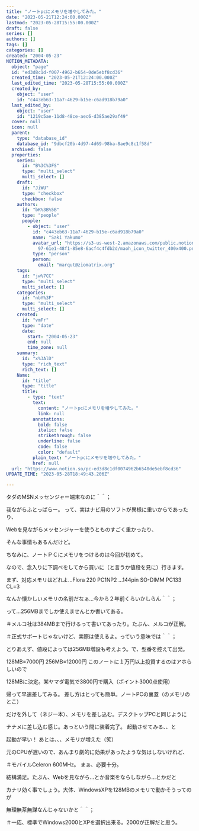 ```yaml
---
title: "ノートpcにメモリを増やしてみた。"
date: "2023-05-21T12:24:00.000Z"
lastmod: "2023-05-28T15:55:00.000Z"
draft: false
series: []
authors: []
tags: []
categories: []
created: "2004-05-23"
NOTION_METADATA:
  object: "page"
  id: "ed3d8c1d-f007-4962-b654-0de5ebf8cd36"
  created_time: "2023-05-21T12:24:00.000Z"
  last_edited_time: "2023-05-28T15:55:00.000Z"
  created_by:
    object: "user"
    id: "c443eb63-11a7-4629-b15e-c6ad918b79a0"
  last_edited_by:
    object: "user"
    id: "1219c5ae-11d8-48ce-aec6-d385ae29af49"
  cover: null
  icon: null
  parent:
    type: "database_id"
    database_id: "9dbcf20b-4d97-4d69-98ba-8ae9c8c1f58d"
  archived: false
  properties:
    series:
      id: "B%3C%3FS"
      type: "multi_select"
      multi_select: []
    draft:
      id: "JiWU"
      type: "checkbox"
      checkbox: false
    authors:
      id: "bK%3B%5B"
      type: "people"
      people:
        - object: "user"
          id: "c443eb63-11a7-4629-b15e-c6ad918b79a0"
          name: "Saki Yakumo"
          avatar_url: "https://s3-us-west-2.amazonaws.com/public.notion-static.com/3ad1c4\
            97-61e1-48f1-85e8-6acf4c4fdb2d/maoh_icon_twitter_400x400.png"
          type: "person"
          person:
            email: "marqut@ziomatrix.org"
    tags:
      id: "jw%7CC"
      type: "multi_select"
      multi_select: []
    categories:
      id: "nbY%3F"
      type: "multi_select"
      multi_select: []
    created:
      id: "vmFr"
      type: "date"
      date:
        start: "2004-05-23"
        end: null
        time_zone: null
    summary:
      id: "x%3AlD"
      type: "rich_text"
      rich_text: []
    Name:
      id: "title"
      type: "title"
      title:
        - type: "text"
          text:
            content: "ノートpcにメモリを増やしてみた。"
            link: null
          annotations:
            bold: false
            italic: false
            strikethrough: false
            underline: false
            code: false
            color: "default"
          plain_text: "ノートpcにメモリを増やしてみた。"
          href: null
  url: "https://www.notion.so/pc-ed3d8c1df0074962b6540de5ebf8cd36"
UPDATE_TIME: "2023-05-28T18:49:43.206Z"

---
```

<link rel="stylesheet" href="https://cdn.jsdelivr.net/npm/katex@0.16.2/dist/katex.min.css" integrity="sha384-bYdxxUwYipFNohQlHt0bjN/LCpueqWz13HufFEV1SUatKs1cm4L6fFgCi1jT643X" crossorigin="anonymous">


タダのMSNメッセンジャー端末なのに＾＾；


我ながらふとっぱらー。 って、実はナビ用のソフトが異様に重いからであったり、


Webを見ながらメッセンジャーを使うとものすごく重かったり、


そんな事情もあるんだけど。


ちなみに、ノートＰＣにメモリをつけるのは今回が初めて。


なので、念入りに下調べをしてから買いに（と言うか値段を見に）行きます。


まず、対応メモリはどれよ…Flora 220 PC1NP2 …144pin SO-DIMM PC133 CL=3


なんか懐かしいメモリの名前だなぁ…今から２年前くらいかしらん＾＾；


って…256MBまでしか使えませんとか書いてある。


＃メルコ社は384MBまで行けるって書いてあったり。たぶん、メルコが正解。


＃正式サポートじゃないけど、実際は使えるよ。っていう意味では＾＾；


とりあえず、値段によっては256MB増設も考えよう。で、型番を控えて出発。


128MB=7000円 256MB=12000円 このノートに１万円以上投資するのはアホらしいので


128MBに決定。某ヤマダ電気で3800円で購入（ポイント3000点使用）


帰って早速差してみる。 差し方はとっても簡単。ノートPCの裏蓋（のメモリのとこ）


だけを外して（ネジ一本）、メモリを差し込む。デスクトップPCと同じように


ナナメに差し込む感じ。あっという間に装着完了。 起動させてみる、、と


起動が早い！ あとは、、、メモリが増えた（笑）


元のCPUが遅いので、あんまり劇的に効果があったような気はしないけれど、


＃モバイルCeleron 600MHz。 まぁ、必要十分。


結構満足。たぶん、Webを見ながら…とか音楽をならしながら…とかだと


カナリ効く事でしょう。大体、WindowsXPを128MBのメモリで動かそうってのが


無理無茶無謀なんじゃないかと＾＾；


＃一応、標準でWindows2000とXPを選択出来る。2000が正解だと思う。

